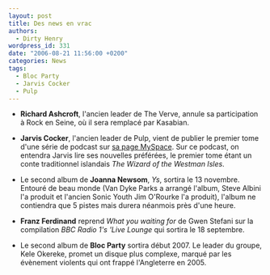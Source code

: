 ```yaml
---
layout: post
title: Des news en vrac
authors:
  - Dirty Henry
wordpress_id: 331
date: "2006-08-21 11:56:00 +0200"
categories: News
tags:
  - Bloc Party
  - Jarvis Cocker
  - Pulp
---
```


- **Richard Ashcroft**, l'ancien leader de The Verve, annule sa participation à
  Rock en Seine, où il sera remplacé par Kasabian.

- **Jarvis Cocker**, l'ancien leader de Pulp, vient de publier le premier tome
  d'une série de podcast sur [sa page MySpace][1]. Sur ce podcast, on entendra
  Jarvis lire ses nouvelles préférées, le premier tome étant un conte
  traditionnel islandais _The Wizard of the Westman Isles_.

- Le second album de **Joanna Newsom**, _Ys_, sortira le 13 novembre. Entouré de
  beau monde (Van Dyke Parks a arrangé l'album, Steve Albini l'a produit et
  l'ancien Sonic Youth Jim O'Rourke l'a produit), l'album ne contiendra que 5
  pistes mais durera néanmois près d'une heure.

- **Franz Ferdinand** reprend _What you waiting for_ de Gwen Stefani sur la
  compilation _BBC Radio 1's 'Live Lounge_ qui sortira le 18 septembre.

- Le second album de **Bloc Party** sortira début 2007. Le leader du groupe,
  Kele Okereke, promet un disque plus complexe, marqué par les évènement
  violents qui ont frappé l'Angleterre en 2005.

[1]: http://www.myspace.com/jarvspace
